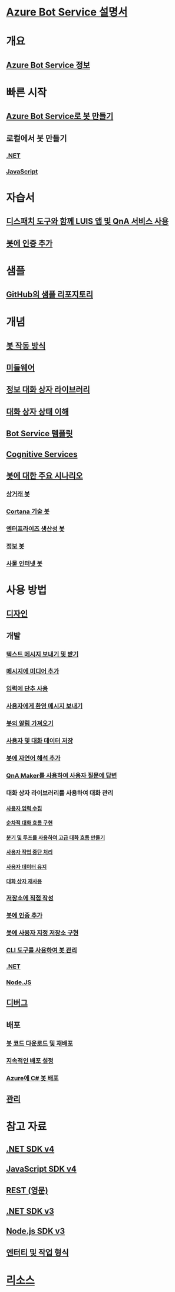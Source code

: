 # [Azure Bot Service 설명서](index.md)
# 개요
## [Azure Bot Service 정보](bot-service-overview-introduction.md)
# 빠른 시작
## [Azure Bot Service로 봇 만들기](~/bot-service-quickstart.md)
## 로컬에서 봇 만들기
### [.NET](dotnet/bot-builder-dotnet-sdk-quickstart.md)
### [JavaScript](javascript/bot-builder-javascript-quickstart.md)
# 자습서
## [디스패치 도구와 함께 LUIS 앱 및 QnA 서비스 사용](v4sdk/bot-builder-tutorial-dispatch.md)
## [봇에 인증 추가](bot-builder-tutorial-authentication.md)
# 샘플
## [GitHub의 샘플 리포지토리](https://github.com/Microsoft/BotBuilder-Samples/blob/master/readme.md)
# 개념
## [봇 작동 방식](v4sdk/bot-builder-basics.md)
## [미들웨어](v4sdk/bot-builder-concept-middleware.md)
## [정보 대화 상자 라이브러리](v4sdk/bot-builder-concept-dialog.md)
## [대화 상자 상태 이해](v4sdk/bot-builder-dialog-state.md)
<!-- [Language understanding](v4sdk/bot-builder-concept-luis.md) -->
## [Bot Service 템플릿](bot-service-concept-templates.md)
## [Cognitive Services](bot-service-concept-intelligence.md)
## [봇에 대한 주요 시나리오](bot-service-scenario-overview.md)
### [상거래 봇](bot-service-scenario-commerce.md)
### [Cortana 기술 봇](bot-service-scenario-cortana-skill.md)
### [엔터프라이즈 생산성 봇](bot-service-scenario-enterprise-productivity.md)
### [정보 봇](bot-service-scenario-informational.md)
### [사물 인터넷 봇](bot-service-scenario-internet-things.md)
# 사용 방법 
## [디자인](design/TOC.md)
## 개발
<!-- ## [Best practice for welcoming the user](v4sdk/bot-builder-welcome-user.md) -->
### [텍스트 메시지 보내기 및 받기](v4sdk/bot-builder-howto-send-messages.md)
### [메시지에 미디어 추가](v4sdk/bot-builder-howto-add-media-attachments.md)
### [입력에 단추 사용](v4sdk/bot-builder-howto-add-suggested-actions.md)
### [사용자에게 환영 메시지 보내기](v4sdk/bot-builder-send-welcome-message.md)
<!-- ## [Add input hints to messages](v4sdk/bot-builder-howto-add-input-hints.md) -->
### [봇의 알림 가져오기](v4sdk/bot-builder-howto-proactive-message.md)
<!-- ## [Save user input](v4sdk/bot-builder-primitive-prompts.md) -->
### [사용자 및 대화 데이터 저장](v4sdk/bot-builder-howto-v4-state.md) 
### [봇에 자연어 해석 추가](v4sdk/bot-builder-howto-v4-luis.md)
### [QnA Maker를 사용하여 사용자 질문에 답변](v4sdk/bot-builder-howto-qna.md)
### 대화 상자 라이브러리를 사용하여 대화 관리 
#### [사용자 입력 수집](v4sdk/bot-builder-prompts.md)
#### [순차적 대화 흐름 구현](v4sdk/bot-builder-dialog-manage-conversation-flow.md)
#### [분기 및 루프를 사용하여 고급 대화 흐름 만들기](v4sdk/bot-builder-dialog-manage-complex-conversation-flow.md)
#### [사용자 작업 중단 처리](v4sdk/bot-builder-howto-handle-user-interrupt.md)
#### [사용자 데이터 유지](v4sdk/bot-builder-tutorial-persist-user-inputs.md)
#### [대화 상자 재사용](v4sdk/bot-builder-compositcontrol.md)
### [저장소에 직접 작성](v4sdk/bot-builder-howto-v4-storage.md)
### [봇에 인증 추가](v4sdk/bot-builder-authentication.md)
### [봇에 사용자 지정 저장소 구현](v4sdk/bot-builder-custom-storage.md)
### [CLI 도구를 사용하여 봇 관리](bot-builder-tools.md)
### [.NET](dotnet/TOC.md)
### [Node.JS](nodejs/TOC.md)
## [디버그](debug/TOC.md)
## 배포
### [봇 코드 다운로드 및 재배포](bot-service-build-download-source-code.md)
### [지속적인 배포 설정](bot-service-build-continuous-deployment.md)
### [Azure에 C# 봇 배포](bot-builder-howto-deploy-azure.md)
## [관리](manage/TOC.md)
# 참고 자료
## [.NET SDK v4](https://aka.ms/dotnetsdk4)
## [JavaScript SDK v4](https://aka.ms/jssdk4)
## [REST (영문)](rest-api/TOC.md)
## [.NET SDK v3](/dotnet/api/?view=botbuilder-3.12.2.4)
## [Node.js SDK v3](https://docs.botframework.com/en-us/node/builder/chat-reference/modules/_botbuilder_d_.html)
## [엔터티 및 작업 형식](bot-service-activities-entities.md)
# [리소스](resources/TOC.md)
